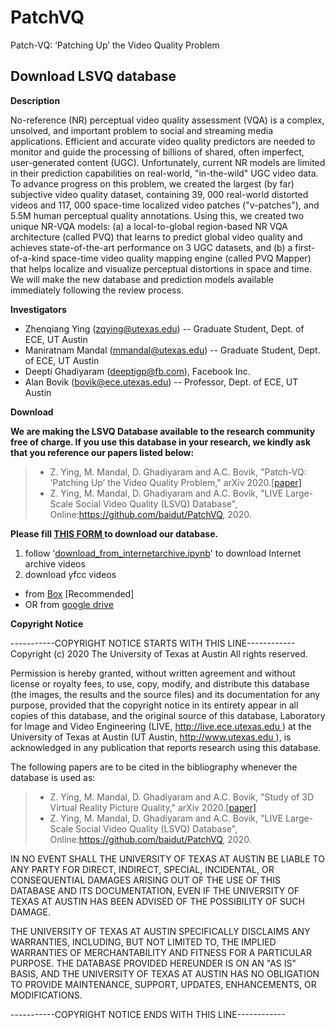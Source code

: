 # PatchVQ
Patch-VQ: ‘Patching Up’ the Video Quality Problem

## Download LSVQ database

**Description**

No-reference (NR) perceptual video quality assessment (VQA) is a complex, unsolved, and important problem to social and streaming media applications. Efficient and accurate video quality predictors are needed to monitor and guide the processing of billions of shared, often imperfect, user-generated content (UGC). Unfortunately, current NR models are limited in their prediction capabilities on real-world, "in-the-wild" UGC video data. To advance progress on this problem, we created the largest (by far) subjective video quality dataset, containing 39, 000 real-world distorted videos and 117, 000 space-time localized video patches ("v-patches"), and 5.5M human perceptual quality annotations. Using this, we created two unique NR-VQA models: (a) a local-to-global region-based NR VQA architecture (called PVQ) that learns to predict global video quality and achieves state-of-the-art performance on 3 UGC datasets, and (b) a first-of-a-kind space-time video quality mapping engine (called PVQ Mapper) that helps localize and visualize perceptual distortions in space and time. We will make the new database and prediction models available immediately following the review process.

**Investigators**

* Zhenqiang Ying (<zqying@utexas.edu>) -- Graduate Student, Dept. of ECE, UT Austin
* Maniratnam Mandal (<mmandal@utexas.edu>) -- Graduate Student, Dept. of ECE, UT Austin
* Deepti Ghadiyaram (<deeptigp@fb.com>), Facebook Inc.
* Alan Bovik ([bovik@ece.utexas.edu](mailto:bovik@ece.utexas.edu)) -- Professor, Dept. of ECE, UT Austin

**Download**

**We are making the LSVQ Database available to the research community free of charge. If you use this database in your research, we kindly ask that you reference our papers listed below:**

> - Z. Ying, M. Mandal, D. Ghadiyaram and A.C. Bovik, "Patch-VQ: ‘Patching Up’ the Video Quality Problem," arXiv 2020.[[paper\]](https://arxiv.org/pdf/2011.13544.pdf)
> - Z. Ying, M. Mandal, D. Ghadiyaram and A.C. Bovik, "LIVE Large-Scale Social Video Quality (LSVQ) Database", Online:https://github.com/baidut/PatchVQ, 2020.

**Please fill [THIS FORM ](https://forms.gle/kmRH2fCuVuLAfruq5) to download our database.**

1. follow '[download_from_internetarchive.ipynb](https://colab.research.google.com/drive/1k_VUBnpZrio2lC-Uxec-WODP8rya-4mV)' to download Internet archive videos
2. download yfcc videos
  * from [Box](https://utexas.box.com/s/3x10cuh5m2r85gcjmatgagkpf2ekgqwo) [Recommended]
  * OR  from [google drive](https://drive.google.com/drive/folders/17HE3KB9hlDDc8H3DTX60MggHinTSZ7Rk)

**Copyright Notice**

-----------COPYRIGHT NOTICE STARTS WITH THIS LINE------------
Copyright (c) 2020 The University of Texas at Austin
All rights reserved.

Permission is hereby granted, without written agreement and without license or royalty fees, to use, copy, modify, and distribute this database (the images, the results and the source files) and its documentation for any purpose, provided that the copyright notice in its entirety appear in all copies of this database, and the original source of this database, Laboratory for Image and Video Engineering (LIVE, [http://live.ece.utexas.edu ](http://live.ece.utexas.edu/)) at the University of Texas at Austin (UT Austin, [http://www.utexas.edu ](http://www.utexas.edu/)), is acknowledged in any publication that reports research using this database.

The following papers are to be cited in the bibliography whenever the database is used as:

> - Z. Ying, M. Mandal, D. Ghadiyaram and A.C. Bovik, "Study of 3D Virtual Reality Picture Quality," arXiv 2020.[[paper\]](https://arxiv.org/pdf/2011.13544.pdf)
> - Z. Ying, M. Mandal, D. Ghadiyaram and A.C. Bovik, "LIVE Large-Scale Social Video Quality (LSVQ) Database", Online:https://github.com/baidut/PatchVQ, 2020.

IN NO EVENT SHALL THE UNIVERSITY OF TEXAS AT AUSTIN BE LIABLE TO ANY PARTY FOR DIRECT, INDIRECT, SPECIAL, INCIDENTAL, OR CONSEQUENTIAL DAMAGES ARISING OUT OF THE USE OF THIS DATABASE AND ITS DOCUMENTATION, EVEN IF THE UNIVERSITY OF TEXAS AT AUSTIN HAS BEEN ADVISED OF THE POSSIBILITY OF SUCH DAMAGE.

THE UNIVERSITY OF TEXAS AT AUSTIN SPECIFICALLY DISCLAIMS ANY WARRANTIES, INCLUDING, BUT NOT LIMITED TO, THE IMPLIED WARRANTIES OF MERCHANTABILITY AND FITNESS FOR A PARTICULAR PURPOSE. THE DATABASE PROVIDED HEREUNDER IS ON AN "AS IS" BASIS, AND THE UNIVERSITY OF TEXAS AT AUSTIN HAS NO OBLIGATION TO PROVIDE MAINTENANCE, SUPPORT, UPDATES, ENHANCEMENTS, OR MODIFICATIONS.

-----------COPYRIGHT NOTICE ENDS WITH THIS LINE------------
